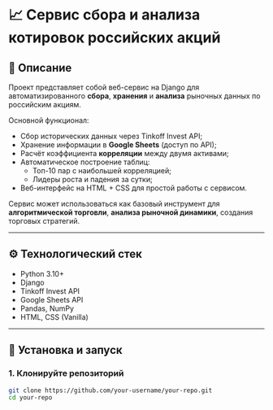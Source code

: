 # 📈 Сервис сбора и анализа котировок российских акций  

## 📌 Описание  

Проект представляет собой веб-сервис на Django для автоматизированного **сбора**, **хранения** и **анализа** рыночных данных по российским акциям.  

Основной функционал:  
- Сбор исторических данных через Tinkoff Invest API;  
- Хранение информации в **Google Sheets** (доступ по API);  
- Расчёт коэффициента **корреляции** между двумя активами;  
- Автоматическое построение таблиц:  
  - Топ-10 пар с наибольшей корреляцией;  
  - Лидеры роста и падения за сутки;  
- Веб-интерфейс на HTML + CSS для простой работы с сервисом.  

Сервис может использоваться как базовый инструмент для **алгоритмической торговли**, **анализа рыночной динамики**, создания торговых стратегий.  

---  

## ⚙️ Технологический стек  

- Python 3.10+  
- Django  
- Tinkoff Invest API  
- Google Sheets API  
- Pandas, NumPy  
- HTML, CSS (Vanilla)  

---  

## 🚀 Установка и запуск  

### 1. Клонируйте репозиторий  

```bash  
git clone https://github.com/your-username/your-repo.git  
cd your-repo  
